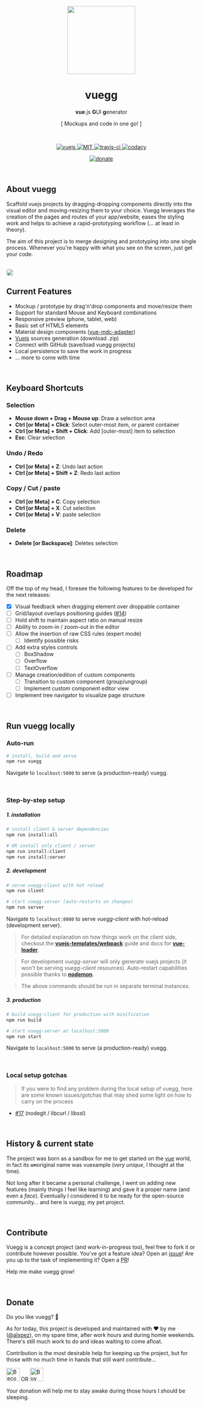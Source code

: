 <p align="center">
  <a href="https://vuegg.github.io/" target="_blank">
    <img width="180" src="https://vuegg.now.sh/static/vuegg-fam.svg">
  </a>
</p>
<h1 align="center">vuegg</h1>
<p align="center"><strong>vue</strong>.js <strong>G</strong>UI <strong>g</strong>enerator</p>
<p align="center">[ Mockups and code in one go! ]</p>

</br>

<p align="center">
  <a href="https://github.com/vuejs/vue">
    <img src="https://img.shields.io/badge/vue-%5E2.5-41b883.svg?longCache=true" alt="vuejs">
  </a>
  <a href="https://github.com/vuegg/vuegg/blob/master/LICENSE">
    <img src="https://img.shields.io/badge/license-MIT-green.svg?longCache=true" alt="MIT">
  </a>
  <a href="https://travis-ci.org/vuegg/vuegg/branches">
    <img src="https://api.travis-ci.org/vuegg/vuegg.svg" alt="travis-ci">
  </a>
  <a href="https://www.codacy.com/app/alxpez/vuegg">
    <img src="https://api.codacy.com/project/badge/Grade/de93a9efffb4481f98c1201916dbe98f" alt="codacy">
  </a>
</p>

<p align="center">
  <a href="https://github.com/vuegg/vuegg#donate">
    <img src="https://img.shields.io/badge/%E2%9D%A4%EF%B8%8F-donate-red.svg?longCache=true" alt="donate">
  </a>
</p>

</br>

## About vuegg

Scaffold vuejs projects by dragging-dropping components directly into the visual editor and moving-resizing them to your choice. Vuegg leverages the creation of the pages and routes of your app/website, eases the styling work and helps to achieve a rapid-prototyping workflow (... at least in theory).

The aim of this project is to merge designing and prototyping into one single process. Whenever you're happy with what you see on the screen, just get your code.

</br>

<img style="border: 1px solid #e0e0e0; border-radius: 5px" src="https://vuegg.github.io/static/editor.png">


</br>

## Current Features

* Mockup / prototype by drag'n'drop components and move/resize them
* Support for standard Mouse and Keyboard combinations
* Responsive preview (phone, tablet, web)
* Basic set of HTML5 elements
* Material design components ([vue-mdc-adapter](https://github.com/stasson/vue-mdc-adapter))
* [Vuejs](https://github.com/vuejs/vue) sources generation (download .zip)
* Connect with GitHub (save/load vuegg projects)
* Local persistence to save the work in progress
* ... more to come with time

</br>

## Keyboard Shortcuts

### Selection
* **Mouse down + Drag + Mouse up**: Draw a selection area
* **Ctrl [or Meta] + Click**: Select outer-most item, or parent container
* **Ctrl [or Meta] + Shift + Click**: Add [outer-most] item to selection
* **Esc**: Clear selection

### Undo / Redo
* **Ctrl [or Meta] + Z**: Undo last action
* **Ctrl [or Meta] + Shift + Z**: Redo last action

### Copy / Cut / paste
* **Ctrl [or Meta] + C**: Copy selection
* **Ctrl [or Meta] + X**: Cut selection
* **Ctrl [or Meta] + V**: paste selection

### Delete
* **Delete [or Backspace]**: Deletes selection

</br>

## Roadmap

Off the top of my head, I foresee the following features to be developed for the next releases:

- [x] Visual feedback when dragging element over droppable container
- [ ] Grid/layout overlays positioning guides ([#14](https://github.com/vuegg/vuegg/issues/14))
- [ ] Hold shift to maintain aspect ratio on manual resize
- [ ] Ability to zoom-in / zoom-out in the editor
- [ ] Allow the insertion of raw CSS rules (expert mode)
  - [ ] Identify possible risks
- [ ] Add extra styles controls
  - [ ] BoxShadow
  - [ ] Overflow
  - [ ] TextOverflow
- [ ] Manage creation/edition of custom components
  - [ ] Transition to custom component (group/ungroup)
  - [ ] Implement custom component editor view
- [ ] Implement tree navigator to visualize page structure

</br>

## Run vuegg locally

### Auto-run
``` bash
# install, build and serve
npm run vuegg
```
Navigate to `localhost:5000` to serve (a production-ready) vuegg.

</br>

### Step-by-step setup

##### 1. installation
``` bash
# install client & server dependencies
npm run install:all

# OR install only client / server
npm run install:client
npm run install:server
```

##### 2. development
``` bash
# serve vuegg-client with hot reload
npm run client

# start vuegg-server (auto-restarts on changes)
npm run server
```
Navigate to `localhost:8080` to serve *vuegg-client* with hot-reload (development server).

> For detailed explanation on how things work on the client side, checkout the **[vuejs-templates/webpack](http://vuejs-templates.github.io/webpack/)** guide and docs for **[vue-loader](http://vuejs.github.io/vue-loader)**.

> For development *vuegg-server* will only generate vuejs projects (it won't be serving *vuegg-client* resources). Auto-restart capabilities possible thanks to **[nodemon](https://github.com/remy/nodemon)**.

> The above commands should be run in separate terminal instances.

##### 3. production
``` bash
# build vuegg-client for production with minification
npm run build

# start vuegg-server at localhost:5000
npm run start
```
Navigate to `localhost:5000` to serve (a production-ready) vuegg.

</br>

### Local setup gotchas

> If you were to find any problem during the local setup of vuegg, here are some known issues/gotchas that may shed some light on how to carry on the process

- [#17](https://github.com/vuegg/vuegg/issues/17) (nodegit / libcurl / libssl)

</br>

## History & current state

The project was born as a sandbox for me to get started on the [vue](https://github.com/vuejs/vue) world, in fact its ~~un~~original name was vuexample (*very unique*, I thought at the time).

Not long after it became a personal challenge, I went on adding new features (mainly things I feel like learning) and gave it a proper name (and even a *face*). Eventually I considered it to be ready for the open-source community... and here is *vuegg*, my pet project.

</br>

## Contribute

Vuegg is a concept project (and work-in-progress too), feel free to fork it or contribute however possible. You've got a feature idea? Open an [issue](https://github.com/vuegg/vuegg/issues)! Are you up to the task of implementing it? Open a [PR](https://github.com/vuegg/vuegg/pulls)!

Help me make vuegg grow!

</br>

## Donate

Do you like vuegg? :hatching_chick:

As for today, this project is developed and maintained with :heart: by me ([@alxpez](https://github.com/alxpez)), on my spare time, after work hours and during homie weekends. There's still much work to do and ideas waiting to come afloat.

Contribution is the most desirable help for keeping up the project, but for those with no much time in hands that still want contribute...

<a href="https://www.patreon.com/bePatron?u=10700791" target="_blank"><img src="https://raw.githubusercontent.com/vuegg/vuegg-assets/master/patreon.png" alt="Become a Patron" style="height:35px;width:auto"/></a> OR <a href="https://www.buymeacoffee.com/alxpez" target="_blank"><img src="https://raw.githubusercontent.com/vuegg/vuegg-assets/master/buymeacoffee.png" alt="Buy Me A Coffee" style="height:35px;width:auto"></a>

Your donation will help me to stay awake during those hours I should be sleeping.
